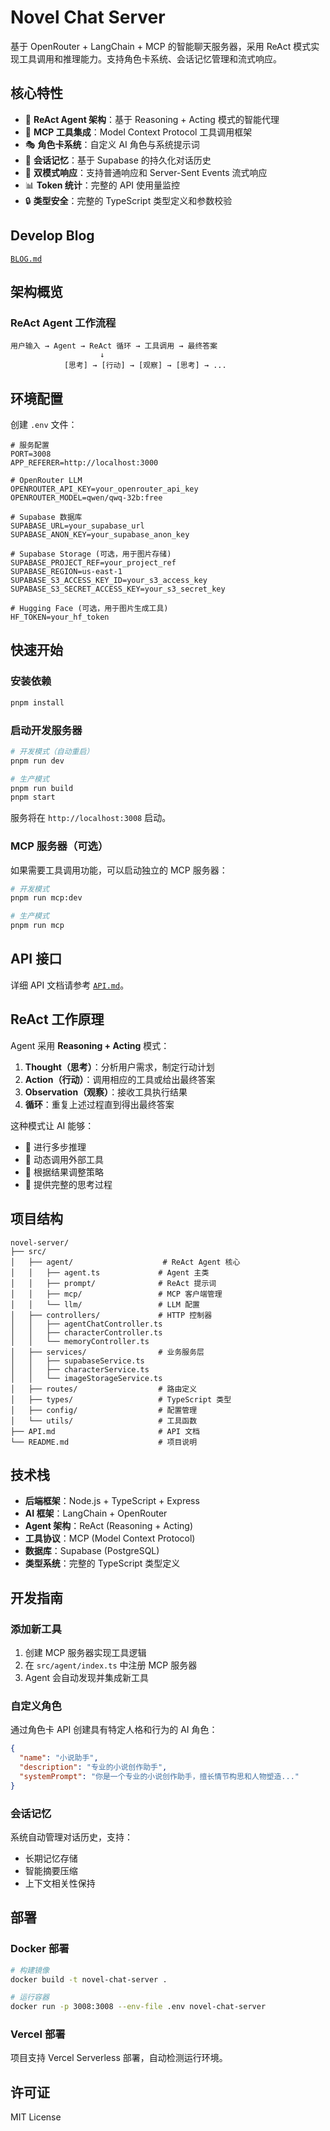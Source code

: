 # Novel Chat Server

基于 OpenRouter + LangChain + MCP 的智能聊天服务器，采用 ReAct 模式实现工具调用和推理能力。支持角色卡系统、会话记忆管理和流式响应。

## 核心特性

- 🤖 **ReAct Agent 架构**：基于 Reasoning + Acting 模式的智能代理
- 🔧 **MCP 工具集成**：Model Context Protocol 工具调用框架
- 🎭 **角色卡系统**：自定义 AI 角色与系统提示词
- 🧠 **会话记忆**：基于 Supabase 的持久化对话历史
- 🌊 **双模式响应**：支持普通响应和 Server-Sent Events 流式响应
- 📊 **Token 统计**：完整的 API 使用量监控
- 🔒 **类型安全**：完整的 TypeScript 类型定义和参数校验

## Develop Blog
[`BLOG.md`](./BLOG.md)

## 架构概览

### ReAct Agent 工作流程

```
用户输入 → Agent → ReAct 循环 → 工具调用 → 最终答案
                    ↓
            [思考] → [行动] → [观察] → [思考] → ...
```

## 环境配置

创建 `.env` 文件：

```env
# 服务配置
PORT=3008
APP_REFERER=http://localhost:3000

# OpenRouter LLM
OPENROUTER_API_KEY=your_openrouter_api_key
OPENROUTER_MODEL=qwen/qwq-32b:free

# Supabase 数据库
SUPABASE_URL=your_supabase_url
SUPABASE_ANON_KEY=your_supabase_anon_key

# Supabase Storage (可选，用于图片存储)
SUPABASE_PROJECT_REF=your_project_ref
SUPABASE_REGION=us-east-1
SUPABASE_S3_ACCESS_KEY_ID=your_s3_access_key
SUPABASE_S3_SECRET_ACCESS_KEY=your_s3_secret_key

# Hugging Face (可选，用于图片生成工具)
HF_TOKEN=your_hf_token
```

## 快速开始

### 安装依赖

```bash
pnpm install
```

### 启动开发服务器

```bash
# 开发模式（自动重启）
pnpm run dev

# 生产模式
pnpm run build
pnpm start
```

服务将在 `http://localhost:3008` 启动。

### MCP 服务器（可选）

如果需要工具调用功能，可以启动独立的 MCP 服务器：

```bash
# 开发模式
pnpm run mcp:dev

# 生产模式
pnpm run mcp
```

## API 接口

详细 API 文档请参考 [`API.md`](./API.md)。

## ReAct 工作原理

Agent 采用 **Reasoning + Acting** 模式：

1. **Thought（思考）**：分析用户需求，制定行动计划
2. **Action（行动）**：调用相应的工具或给出最终答案
3. **Observation（观察）**：接收工具执行结果
4. **循环**：重复上述过程直到得出最终答案

这种模式让 AI 能够：
- 🧠 进行多步推理
- 🔧 动态调用外部工具
- 🔄 根据结果调整策略
- 📝 提供完整的思考过程

## 项目结构

```
novel-server/
├── src/
│   ├── agent/                    # ReAct Agent 核心
│   │   ├── agent.ts             # Agent 主类
│   │   ├── prompt/              # ReAct 提示词
│   │   ├── mcp/                 # MCP 客户端管理
│   │   └── llm/                 # LLM 配置
│   ├── controllers/             # HTTP 控制器
│   │   ├── agentChatController.ts
│   │   ├── characterController.ts
│   │   └── memoryController.ts
│   ├── services/                # 业务服务层
│   │   ├── supabaseService.ts
│   │   ├── characterService.ts
│   │   └── imageStorageService.ts
│   ├── routes/                  # 路由定义
│   ├── types/                   # TypeScript 类型
│   ├── config/                  # 配置管理
│   └── utils/                   # 工具函数
├── API.md                       # API 文档
└── README.md                    # 项目说明
```

## 技术栈

- **后端框架**：Node.js + TypeScript + Express
- **AI 框架**：LangChain + OpenRouter
- **Agent 架构**：ReAct (Reasoning + Acting)
- **工具协议**：MCP (Model Context Protocol)
- **数据库**：Supabase (PostgreSQL)
- **类型系统**：完整的 TypeScript 类型定义

## 开发指南

### 添加新工具

1. 创建 MCP 服务器实现工具逻辑
2. 在 `src/agent/index.ts` 中注册 MCP 服务器
3. Agent 会自动发现并集成新工具

### 自定义角色

通过角色卡 API 创建具有特定人格和行为的 AI 角色：

```json
{
  "name": "小说助手",
  "description": "专业的小说创作助手",
  "systemPrompt": "你是一个专业的小说创作助手，擅长情节构思和人物塑造..."
}
```

### 会话记忆

系统自动管理对话历史，支持：
- 长期记忆存储
- 智能摘要压缩
- 上下文相关性保持

## 部署

### Docker 部署

```bash
# 构建镜像
docker build -t novel-chat-server .

# 运行容器
docker run -p 3008:3008 --env-file .env novel-chat-server
```

### Vercel 部署

项目支持 Vercel Serverless 部署，自动检测运行环境。

## 许可证

MIT License

